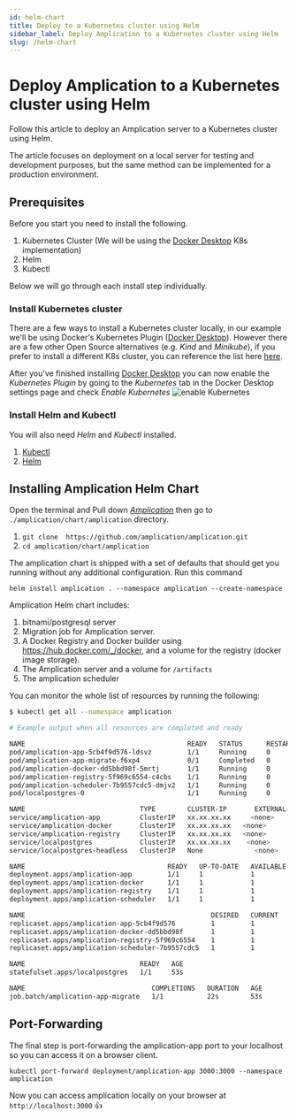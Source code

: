 ```yaml
---
id: helm-chart
title: Deploy to a Kubernetes cluster using Helm
sidebar_label: Deploy Amplication to a Kubernetes cluster using Helm
slug: /helm-chart
---
```


# Deploy Amplication to a Kubernetes cluster using Helm

Follow this article to deploy an Amplication server to a Kubernetes cluster using Helm.

The article focuses on deployment on a local server for testing and development purposes, but the same method can be implemented for a production environment.

## Prerequisites

Before you start you need to install the following.
1. Kubernetes Cluster (We will be using the [Docker Desktop](https://www.docker.com/products/docker-desktop) K8s implementation)
2. Helm
3. Kubectl

Below we will go through each install step individually.

### Install Kubernetes cluster

There are a few ways to install a Kubernetes cluster locally, in our example we'll be using Docker's Kubernetes Plugin ([Docker Desktop](https://www.docker.com/products/docker-desktop)). However there are a few other Open Source alternatives (e.g. _Kind_ and _Minikube_), if you prefer to install a different K8s cluster, you can reference the list here [here](https://kubernetes.io/docs/tasks/tools/). 

After you've finished installing [Docker Desktop](https://www.docker.com/products/docker-desktop) you can now enable the _Kubernetes Plugin_ by going to the _Kubernetes_ tab in the Docker Desktop settings page and check _Enable Kubernetes_
![enable Kubernetes](./assets/helm-chart/enable-kubernetes.png)


### Install Helm and Kubectl

You will also need _Helm_ and _Kubectl_ installed. 
1. [Kubectl](https://kubernetes.io/docs/tasks/tools/#kubectl)
2. [Helm](https://helm.sh/docs/intro/install/)


## Installing Amplication Helm Chart
Open the terminal and Pull down [_Amplication_](https://github.com/amplication/amplication.git) then go to `./amplication/chart/amplication` directory.

 1. `git clone  https://github.com/amplication/amplication.git`
 2. `cd amplication/chart/amplication`

The amplication chart is shipped with a set of defaults that should get you running without any additional configuration.
Run this command

```
helm install amplication . --namespace amplication --create-namespace
```

Amplication Helm chart includes:

1. bitnami/postgresql server
2. Migration job for Amplication server.
3. A Docker Registry and Docker builder using https://hub.docker.com/_/docker, and a volume for the registry (docker image storage).
4. The Amplication server and a volume for `/artifacts`
5. The amplication scheduler

You can monitor the whole list of resources by running the following:

<!-- spell-checker: disable -->

```sh
$ kubectl get all --namespace amplication

# Example output when all resources are completed and ready

NAME                                         READY   STATUS      RESTARTS   AGE
pod/amplication-app-5cb4f9d576-ldsvz         1/1     Running     0          53s
pod/amplication-app-migrate-f6xp4            0/1     Completed   0          53s
pod/amplication-docker-dd5bbd98f-5mrtj       1/1     Running     0          53s
pod/amplication-registry-5f969c6554-c4cbs    1/1     Running     0          53s
pod/amplication-scheduler-7b9557cdc5-dmjv2   1/1     Running     0          53s
pod/localpostgres-0                          1/1     Running     0          53s

NAME                             TYPE        CLUSTER-IP       EXTERNAL-IP   PORT(S)    AGE
service/amplication-app          ClusterIP   xx.xx.xx.xx     <none>        3000/TCP   53s
service/amplication-docker       ClusterIP   xx.xx.xx.xx   <none>        2375/TCP   53s
service/amplication-registry     ClusterIP   xx.xx.xx.xx   <none>        5000/TCP   53s
service/localpostgres            ClusterIP   xx.xx.xx.xx    <none>        5432/TCP   53s
service/localpostgres-headless   ClusterIP   None             <none>        5432/TCP   53s

NAME                                    READY   UP-TO-DATE   AVAILABLE   AGE
deployment.apps/amplication-app         1/1     1            1           53s
deployment.apps/amplication-docker      1/1     1            1           53s
deployment.apps/amplication-registry    1/1     1            1           53s
deployment.apps/amplication-scheduler   1/1     1            1           53s

NAME                                               DESIRED   CURRENT   READY   AGE
replicaset.apps/amplication-app-5cb4f9d576         1         1         1       53s
replicaset.apps/amplication-docker-dd5bbd98f       1         1         1       53s
replicaset.apps/amplication-registry-5f969c6554    1         1         1       53s
replicaset.apps/amplication-scheduler-7b9557cdc5   1         1         1       53s

NAME                             READY   AGE
statefulset.apps/localpostgres   1/1     53s

NAME                                COMPLETIONS   DURATION   AGE
job.batch/amplication-app-migrate   1/1           22s        53s
```

<!-- spell-checker: enable -->

## Port-Forwarding

The final step is port-forwarding the amplication-app port to your localhost so you can access it on a browser client.

```
kubectl port-forward deployment/amplication-app 3000:3000 --namespace amplication
```

Now you can access amplication locally on your browser at `http://localhost:3000` 👍
